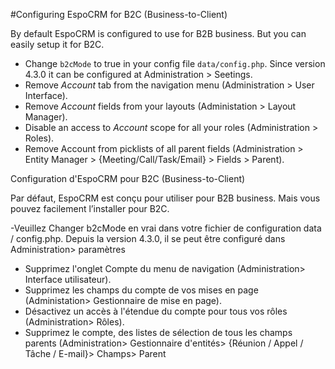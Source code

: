 #Configuring EspoCRM for B2C (Business-to-Client)

By default EspoCRM is configured to use for B2B business. But you can easily setup it for B2C.

* Change `b2cMode` to true in your config file `data/config.php`. Since version 4.3.0 it can be configured at Administration > Seetings.
* Remove *Account* tab from the navigation menu (Administration > User Interface).
* Remove *Account* fields from your layouts (Administation > Layout Manager).
* Disable an access to *Account* scope for all your roles (Administration > Roles).
* Remove Account from picklists of all parent fields (Administration > Entity Manager > {Meeting/Call/Task/Email} > Fields > Parent).

Configuration d'EspoCRM pour B2C (Business-to-Client)

Par défaut, EspoCRM est conçu pour utiliser pour B2B business. Mais vous pouvez facilement l’installer pour B2C.

-Veuillez Changer b2cMode en vrai dans votre fichier de configuration data / config.php. Depuis la version 4.3.0, il se peut être configuré dans Administration> paramètres
- Supprimez l'onglet Compte du menu de navigation (Administration> Interface utilisateur).
- Supprimez les champs du compte de vos mises en page (Administation> Gestionnaire de mise en page).
- Désactivez un accès à l'étendue du compte pour tous vos rôles (Administration> Rôles).
- Supprimez le compte, des listes de sélection de tous les champs parents (Administration> Gestionnaire d'entités> {Réunion / Appel / Tâche / E-mail}> Champs> Parent

